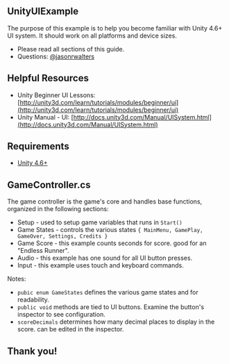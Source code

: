 UnityUIExample
--------

The purpose of this example is to help you become familiar with Unity 4.6+ UI system.  It should work on all platforms and device sizes.

* Please read all sections of this guide.  
* Questions: [@jasonrwalters](http://twitter.com/jasonrwalters)


Helpful Resources
--------
* Unity Beginner UI Lessons: [http://unity3d.com/learn/tutorials/modules/beginner/ui](http://unity3d.com/learn/tutorials/modules/beginner/ui)
* Unity Manual - UI: [http://docs.unity3d.com/Manual/UISystem.html](http://docs.unity3d.com/Manual/UISystem.html)


Requirements
--------
* [Unity 4.6+](http://unity3d.com/unity/download)


GameController.cs
------
The game controller is the game's core and handles base functions, organized in the following sections:

* Setup - used to setup game variables that runs in `Start()`
* Game States - controls the various states `{ MainMenu, GamePlay, GameOver, Settings, Credits }`
* Game Score - this example counts seconds for score.  good for an "Endless Runner".
* Audio - this example has one sound for all UI button presses.
* Input - this example uses touch and keyboard commands.

Notes:
* `pubic enum GameStates` defines the various game states and for readability.
* `public void` methods are tied to UI buttons.  Examine the button's inspector to see configuration.
* `scoreDecimals` determines how many decimal places to display in the score.  can be edited in the inspector.


Thank you!
------
